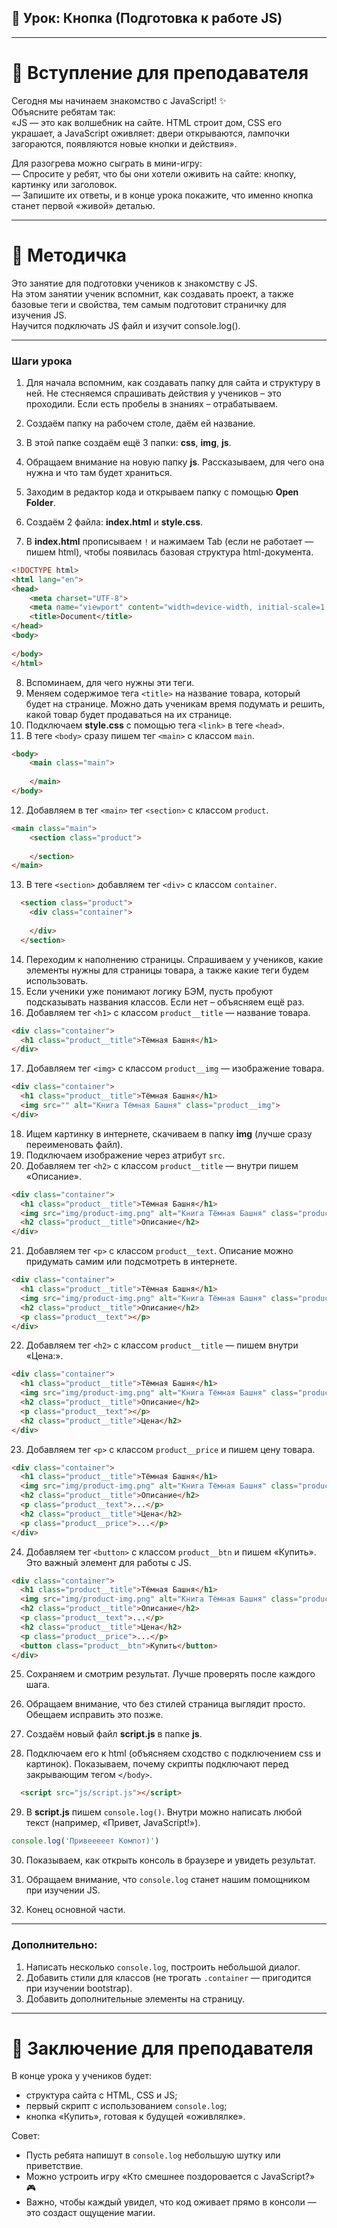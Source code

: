 ## 🚀 Урок: Кнопка (Подготовка к работе JS)

---

# 🎤 Вступление для преподавателя

Сегодня мы начинаем знакомство с JavaScript! ✨  
Объясните ребятам так:  
«JS — это как волшебник на сайте. HTML строит дом, CSS его украшает, а JavaScript оживляет: двери открываются, лампочки загораются, появляются новые кнопки и действия».  

Для разогрева можно сыграть в мини-игру:  
— Спросите у ребят, что бы они хотели оживить на сайте: кнопку, картинку или заголовок.  
— Запишите их ответы, и в конце урока покажите, что именно кнопка станет первой «живой» деталью.  

---

# 📖 Методичка

Это занятие для подготовки учеников к знакомству с JS.  
На этом занятии ученик вспомнит, как создавать проект, а также базовые теги и свойства, тем самым подготовит страничку для изучения JS.  
Научится подключать JS файл и изучит console.log().

---

### Шаги урока

1. Для начала вспомним, как создавать папку для сайта и структуру в ней. Не стесняемся спрашивать действия у учеников – это проходили. Если есть пробелы в знаниях – отрабатываем.  
2. Создаём папку на рабочем столе, даём ей название.  
3. В этой папке создаём ещё 3 папки: **css**, **img**, **js**.  



4. Обращаем внимание на новую папку **js**. Рассказываем, для чего она нужна и что там будет храниться.  
5. Заходим в редактор кода и открываем папку с помощью **Open Folder**.  



6. Создаём 2 файла: **index.html** и **style.css**.  



7. В **index.html** прописываем `!` и нажимаем Tab (если не работает — пишем html), чтобы появилась базовая структура html-документа.  

```html
<!DOCTYPE html>
<html lang="en">
<head>
    <meta charset="UTF-8">
    <meta name="viewport" content="width=device-width, initial-scale=1.0">
    <title>Document</title>
</head>
<body>
    
</body>
</html>
```

8. Вспоминаем, для чего нужны эти теги.  
9. Меняем содержимое тега `<title>` на название товара, который будет на странице. Можно дать ученикам время подумать и решить, какой товар будет продаваться на их странице.  
10. Подключаем **style.css** с помощью тега `<link>` в теге `<head>`.  
11. В теге `<body>` сразу пишем тег `<main>` с классом `main`.

```html
<body>
    <main class="main">
        
    </main>
</body>
```

12. Добавляем в тег `<main>` тег `<section>` с классом `product`.  

```html
<main class="main">
    <section class="product">
            
    </section>
</main>
```

13. В теге `<section>` добавляем тег `<div>` с классом `container`.  

```html
  <section class="product">
    <div class="container">
                
    </div>
  </section>
```

14. Переходим к наполнению страницы. Спрашиваем у учеников, какие элементы нужны для страницы товара, а также какие теги будем использовать.  
15. Если ученики уже понимают логику БЭМ, пусть пробуют подсказывать названия классов. Если нет – объясняем ещё раз.  
16. Добавляем тег `<h1>` с классом `product__title` — название товара.  

```html
<div class="container">
  <h1 class="product__title">Тёмная Башня</h1>
</div>
```

17. Добавляем тег `<img>` с классом `product__img` — изображение товара.  

```html
<div class="container">
  <h1 class="product__title">Тёмная Башня</h1>
  <img src="" alt="Книга Тёмная Башня" class="product__img">
</div>
```

18. Ищем картинку в интернете, скачиваем в папку **img** (лучше сразу переименовать файл).  
19. Подключаем изображение через атрибут `src`.  
20. Добавляем тег `<h2>` с классом `product__title` — внутри пишем «Описание».  

```html
<div class="container">
  <h1 class="product__title">Тёмная Башня</h1>
  <img src="img/product-img.png" alt="Книга Тёмная Башня" class="product__img">
  <h2 class="product__title">Описание</h2>
</div>
```

21. Добавляем тег `<p>` с классом `product__text`. Описание можно придумать самим или подсмотреть в интернете. 

```html
<div class="container">
  <h1 class="product__title">Тёмная Башня</h1>
  <img src="img/product-img.png" alt="Книга Тёмная Башня" class="product__img">
  <h2 class="product__title">Описание</h2>
  <p class="product__text"></p>
</div>
```

22. Добавляем тег `<h2>` с классом `product__title` — пишем внутри «Цена:».  

```html
<div class="container">
  <h1 class="product__title">Тёмная Башня</h1>
  <img src="img/product-img.png" alt="Книга Тёмная Башня" class="product__img">
  <h2 class="product__title">Описание</h2>
  <p class="product__text"></p>
  <h2 class="product__title">Цена</h2>
</div>
```

23. Добавляем тег `<p>` с классом `product__price` и пишем цену товара.  

```html
<div class="container">
  <h1 class="product__title">Тёмная Башня</h1>
  <img src="img/product-img.png" alt="Книга Тёмная Башня" class="product__img">
  <h2 class="product__title">Описание</h2>
  <p class="product__text">...</p>
  <h2 class="product__title">Цена</h2>
  <p class="product__price">...</p>
</div>
```

24. Добавляем тег `<button>` с классом `product__btn` и пишем «Купить». Это важный элемент для работы с JS.

```html
<div class="container">
  <h1 class="product__title">Тёмная Башня</h1>
  <img src="img/product-img.png" alt="Книга Тёмная Башня" class="product__img">
  <h2 class="product__title">Описание</h2>
  <p class="product__text">...</p>
  <h2 class="product__title">Цена</h2>
  <p class="product__price">...</p>
  <button class="product__btn">Купить</button>
</div>
```

25. Сохраняем и смотрим результат. Лучше проверять после каждого шага.  
26. Обращаем внимание, что без стилей страница выглядит просто. Обещаем исправить это позже.  
27. Создаём новый файл **script.js** в папке **js**.  



28. Подключаем его к html (объясняем сходство с подключением css и картинок). Показываем, почему скрипты подключают перед закрывающим тегом `</body>`.  

```html
  <script src="js/script.js"></script>
```

29. В **script.js** пишем `console.log()`. Внутри можно написать любой текст (например, «Привет, JavaScript!»).  

```js
console.log('Привееееет Компот)')
```

30. Показываем, как открыть консоль в браузере и увидеть результат.  



31. Обращаем внимание, что `console.log` станет нашим помощником при изучении JS.  
32. Конец основной части.  

---

### Дополнительно:  

1. Написать несколько `console.log`, построить небольшой диалог.  
2. Добавить стили для классов (не трогать `.container` — пригодится при изучении bootstrap).  
3. Добавить дополнительные элементы на страницу.  

---

# 🎯 Заключение для преподавателя

В конце урока у учеников будет:  

- структура сайта с HTML, CSS и JS;  
- первый скрипт с использованием `console.log`;  
- кнопка «Купить», готовая к будущей «оживлялке».  

Совет:  
- Пусть ребята напишут в `console.log` небольшую шутку или приветствие.  
- Можно устроить игру «Кто смешнее поздоровается с JavaScript?» 🎮  
- Важно, чтобы каждый увидел, что код оживает прямо в консоли — это создаст ощущение магии.  
